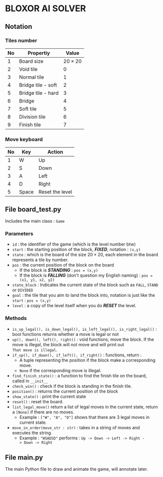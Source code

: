# BLOXOR AI SOLVER

## Notation

### Tiles number

| No   | Propertiy          | Value        |
| ---- | ------------------ | ------------ |
| 1    | Board size         | $20\times20$ |
| 2    | Void tile          | 0            |
| 3    | Normal tile        | 1            |
| 4    | Bridge tile - soft | 2            |
| 5    | Bridge tile - hard | 3            |
| 6    | Bridge             | 4            |
| 7    | Soft tile          | 5            |
| 8    | Division tile      | 6            |
| 9    | Finish tile        | 7            |

### Move keyboard

| No   | Key   | Action          |
| ---- | ----- | --------------- |
| 1    | W     | Up              |
| 2    | S     | Down            |
| 3    | A     | Left            |
| 4    | D     | Right           |
| 5    | Space | Reset the level |

## File board_test.py

Includes the main class : `Game`

### Parameters

+ `id` : the identifier of the game (which is the level number btw)
+ `start` : the starting position of the block, ***FIXED***, notation : `(x,y)`
+ `state` : which is the board of the size $20\times20$, each element in the board represents a tile by number.
+ `pos` : the current position of the block on the board
	+ If the block is ***STANDING*** : `pos = (x,y)`
	+ If the block is ***FALLING***  (don't question my English naming) : `pos = (x1, y1, x2, y2)`
+ `state_block` : Indicates the current state of the block such as `FALL`, `STAND` or `DIVIDED`
+ `goal` : the tile that you aim to land the block into, notation is just like the `start` : `pos = (x,y)`
+ `level` : a copy of the level itself when you do ***RESET*** the level.

### Methods

+ `is_up_legal(), is_down_legal(), is_left_legal(), is_right_legal()` : bool functions returns whether a move is legal or not
+ `up(), down(), left(), right()` : void functions, move the block. If the move is illegal, the block will not move and will print out `That move is illegal`.
+ `if_up(), if_down(), if_left(), if_right()` : functions, return :
	+ A tuple representing the position if the block make a corresponding move.
	+ `None` if the corresponding move is illegal.
+ `find_finish_state()` : a function to find the finish tile on the board, called in `__init__`
+ `check_win()` : check if the block is standing in the finish tile.
+ `position()` : returns the current position of the block
+ `show_state()` : print the current state
+ `reset()` : reset the board.
+ `list_legal_move()` return a list of legal moves in the current state, return a `[None]` if there are no moves.
	+ Example : `["W", "A", "D"]` shows that there are 3 legal moves in current state.
+ `move_in_order(move_str : str)` : takes in a string of moves and executes the string.
	+ Example : `"WSADSD"` performs : `Up -> Down -> Left -> Right -> Down -> Right`

## File main.py

The main Python file to draw and animate the game, will annotate later.
